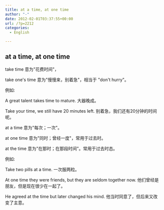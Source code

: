 ```yaml
---
title: at a time, at one time
author: "-"
date: 2012-02-01T03:37:55+00:00
url: /?p=2212
categories:
  - English

---
```

## at a time, at one time
take time 意为"花费时间"，
  
take one's time 意为"慢慢来，别着急"，相当于 "don't hurry"。
  
例如: 
  
A great talent takes time to mature. 大器晚成。
  
Take your time, we still have 20 minutes left. 别着急，我们还有20分钟的时间呢。

at a time 意为"每次；一次"。
  
at one time 意为"同时；曾经一度"，常用于过去时。
  
at the time 意为"在那时；在那段时间"。常用于过去时态。
  
例如: 
  
Take two pills at a time. 一次服两粒。
  
At one time they were friends, but they are seldom together now. 他们曾经是朋友，但是现在很少在一起了。
  
He agreed at the time but later changed his mind. 他当时同意了，但后来又改变了主意。